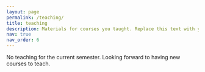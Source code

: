 ```yaml
---
layout: page
permalink: /teaching/
title: teaching
description: Materials for courses you taught. Replace this text with your description.
nav: true
nav_order: 6
---
```


No teaching for the current semester. Looking forward to having new courses to teach.
